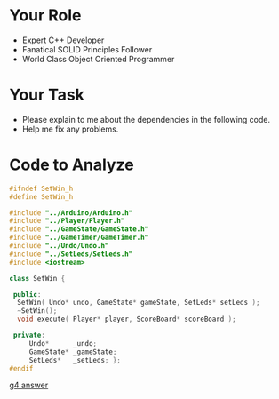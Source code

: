# Your Role
- Expert C++ Developer
- Fanatical SOLID Principles Follower
- World Class Object Oriented Programmer

# Your Task
- Please explain to me about the dependencies in the following code.
- Help me fix any problems.

# Code to Analyze
```cpp
#ifndef SetWin_h
#define SetWin_h

#include "../Arduino/Arduino.h"
#include "../Player/Player.h"
#include "../GameState/GameState.h"
#include "../GameTimer/GameTimer.h"
#include "../Undo/Undo.h"
#include "../SetLeds/SetLeds.h"
#include <iostream>

class SetWin {

 public:
  SetWin( Undo* undo, GameState* gameState, SetLeds* setLeds );
  ~SetWin();
  void execute( Player* player, ScoreBoard* scoreBoard );

 private:
     Undo*      _undo; 
     GameState* _gameState; 
     SetLeds*   _setLeds; };
#endif
```

[g4 answer](https://chat.openai.com/share/09e9cc94-98a7-48a7-9cac-a626d13e9c26)